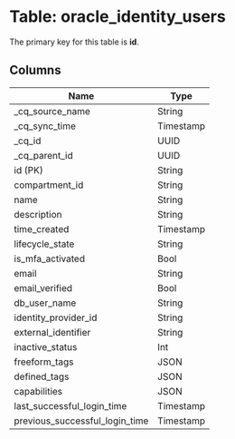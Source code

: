 # Table: oracle_identity_users

The primary key for this table is **id**.

## Columns

| Name          | Type          |
| ------------- | ------------- |
|_cq_source_name|String|
|_cq_sync_time|Timestamp|
|_cq_id|UUID|
|_cq_parent_id|UUID|
|id (PK)|String|
|compartment_id|String|
|name|String|
|description|String|
|time_created|Timestamp|
|lifecycle_state|String|
|is_mfa_activated|Bool|
|email|String|
|email_verified|Bool|
|db_user_name|String|
|identity_provider_id|String|
|external_identifier|String|
|inactive_status|Int|
|freeform_tags|JSON|
|defined_tags|JSON|
|capabilities|JSON|
|last_successful_login_time|Timestamp|
|previous_successful_login_time|Timestamp|